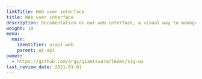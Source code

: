 ```yaml
---
linkTitle: Web user interface
title: Web user interface
description: Documentation on our web interface, a visual way to manage workload clusters, create key pairs and more.
weight: 10
menu:
  main:
    identifier: uiapi-web
    parent: ui-api
owner:
  - https://github.com/orgs/giantswarm/teams/sig-ux
last_review_date: 2021-01-01
---
```

